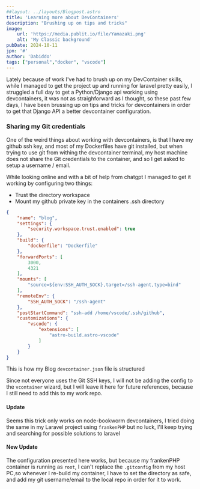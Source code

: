 ```yaml
---
##layout: ../layouts/Blogpost.astro
title: 'Learning more about DevContainers'
description: "Brushing up on tips and tricks"
image:
    url: 'https://media.publit.io/file/Yamazaki.png' 
    alt: 'My Classic background'
pubDate: 2024-10-11
jpn: '#'
author: 'Dabiddo'
tags: ["personal","docker", "vscode"]
---
```


Lately because of work I've had to brush up on my DevContainer skills, while I managed to get the project up and running for laravel pretty easily, I struggled a full day to get a Python/Django api working using devcontainers, it was not as straighforward as I thought, so these past few days, I have been brussing up on tips and tricks for devcontainers in order to get that Django API a better devcontainer configuration.

### Sharing my Git credentials
One of the weird things about working with devcontainers, is that I have my github ssh key, and most of my Dockerfiles have git installed, but when trying to use git from withing the devcontainer terminal, my host machine does not share the Git credentials to the container, and so I get asked to setup a username / email.

While looking online and with a bit of help from chatgpt I managed to get it working by configuring two things:
* Trust the directory workspace
* Mount my github private key in the containers .ssh directory

```json
{
	"name": "blog",
	"settings": {
		"security.workspace.trust.enabled": true
	},
	"build": {
		"dockerfile": "Dockerfile"
	},
	"forwardPorts": [
		3000,
		4321
	],
	"mounts": [
		"source=${env:SSH_AUTH_SOCK},target=/ssh-agent,type=bind"
	],
	"remoteEnv": {
		"SSH_AUTH_SOCK": "/ssh-agent"
	},
	"postStartCommand": "ssh-add /home/vscode/.ssh/github",
	"customizations": {
		"vscode": {
			"extensions": [
				"astro-build.astro-vscode"
			]
		}
	}
}
```

This is how my Blog `devcontainer.json` file is structured

Since not everyone uses the Git SSH keys, I will not be adding the config to the `vcontainer` wizard, but I will leave it here for future references, because I still need to add this to my work repo.

#### Update
Seems this trick only works on node-bookworm devcontainers, I tried doing the same in my Laravel project using `frankenPHP` but no luck, I'll keep trying and searching for possible solutions to laravel

#### New Update
The configuration presented here works, but because my frankenPHP container is running as `root`, I can't replace the `.gitconfig` from my host PC,so whenever I re-build my container, I have to set the directory as safe, and add my git username/email to the local repo in order for it to work.